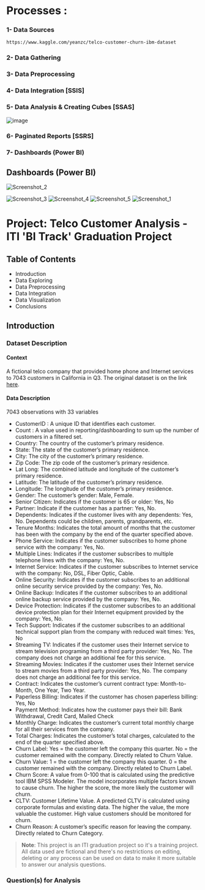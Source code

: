 
# Processes  : 
### 1-  Data Sources
    https://www.kaggle.com/yeanzc/telco-customer-churn-ibm-dataset
### 2- Data Gathering
### 3- Data Preprocessing 
### 4- Data Integration [SSIS]
### 5- Data Analysis & Creating Cubes  [SSAS] 
   ![image](https://user-images.githubusercontent.com/70976091/153679556-8dc9d871-866f-4f18-896e-6f2905399d7e.png)
### 6- Paginated Reports [SSRS]
### 7- Dashboards (Power BI)
## Dashboards (Power BI)
![Screenshot_2](https://user-images.githubusercontent.com/70976091/153680609-eb8b0db9-1b30-40f7-a6ce-bf5e5f6b544b.png)


![Screenshot_3](https://user-images.githubusercontent.com/70976091/153680969-bffecf59-550a-4d4a-94fe-2682973cdf23.png)
![Screenshot_4](https://user-images.githubusercontent.com/70976091/153680977-3849ae26-f0a9-4399-b75b-60fb797d56e9.png)
![Screenshot_5](https://user-images.githubusercontent.com/70976091/153680981-74b376a8-951f-4a73-abb5-0b29bf18f23e.png)
![Screenshot_1](https://user-images.githubusercontent.com/70976091/153680984-1de8edf6-3f66-4a8c-972e-c733758a73f3.png)

# Project: Telco Customer Analysis - ITI 'BI Track' Graduation Project

## Table of Contents
<ul>
<li>Introduction</li>
<li>Data Exploring</li>
<li>Data Preprocessing</li>
<li>Data Integration</li>
<li>Data Visualization</li>
<li>Conclusions</li>
</ul>

## Introduction

### Dataset Description 

#### Context
A fictional telco company that provided home phone and Internet services to 7043 customers in California in Q3. The original dataset is on the link [here](https://www.kaggle.com/yeanzc/telco-customer-churn-ibm-dataset).

#### Data Description
7043 observations with 33 variables
<ul>
<li>CustomerID : A unique ID that identifies each customer.</li>
<li>Count : A value used in reporting/dashboarding to sum up the number of customers in a filtered set.</li>
<li>Country: The country of the customer’s primary residence.</li>
<li>State: The state of the customer’s primary residence.</li>
<li>City: The city of the customer’s primary residence.</li>
<li>Zip Code: The zip code of the customer’s primary residence.</li>
<li>Lat Long: The combined latitude and longitude of the customer’s primary residence.</li>
<li>Latitude: The latitude of the customer’s primary residence.</li>
<li>Longitude: The longitude of the customer’s primary residence.</li>
<li>Gender: The customer’s gender: Male, Female.</li>
<li>Senior Citizen: Indicates if the customer is 65 or older: Yes, No </li>
<li>Partner: Indicate if the customer has a partner: Yes, No. </li>
<li>Dependents: Indicates if the customer lives with any dependents: Yes, No. Dependents could be children, parents, grandparents, etc.</li>
<li>Tenure Months: Indicates the total amount of months that the customer has been with the company by the end of the quarter specified above.</li>
<li>Phone Service: Indicates if the customer subscribes to home phone service with the company: Yes, No. </li>
<li>Multiple Lines: Indicates if the customer subscribes to multiple telephone lines with the company: Yes, No.</li>
<li>Internet Service: Indicates if the customer subscribes to Internet service with the company: No, DSL, Fiber Optic, Cable.</li>
<li>Online Security: Indicates if the customer subscribes to an additional online security service provided by the company: Yes, No.</li>
<li>Online Backup: Indicates if the customer subscribes to an additional online backup service provided by the company: Yes, No.</li>
<li>Device Protection: Indicates if the customer subscribes to an additional device protection plan for their Internet equipment provided by the company: Yes, No.</li>
<li>Tech Support: Indicates if the customer subscribes to an additional technical support plan from the company with reduced wait times: Yes, No</li>
<li>Streaming TV: Indicates if the customer uses their Internet service to stream television programing from a third party provider: Yes, No. The company does not charge an additional fee for this service.</li>
<li>Streaming Movies: Indicates if the customer uses their Internet service to stream movies from a third party provider: Yes, No. The company does not charge an additional fee for this service.</li>
<li>Contract: Indicates the customer’s current contract type: Month-to-Month, One Year, Two Year.</li>
<li>Paperless Billing: Indicates if the customer has chosen paperless billing: Yes, No</li>
<li>Payment Method: Indicates how the customer pays their bill: Bank Withdrawal, Credit Card, Mailed Check</li>
<li>Monthly Charge: Indicates the customer’s current total monthly charge for all their services from the company.</li>
<li>Total Charges: Indicates the customer’s total charges, calculated to the end of the quarter specified above.</li>
<li>Churn Label: Yes = the customer left the company this quarter. No = the customer remained with the company. Directly related to Churn Value.</li>
<li>Churn Value: 1 = the customer left the company this quarter. 0 = the customer remained with the company. Directly related to Churn Label.</li>
<li>Churn Score: A value from 0-100 that is calculated using the predictive tool IBM SPSS Modeler. The model incorporates multiple factors known to cause churn. The higher the score, the more likely the customer will churn.</li>
<li>CLTV: Customer Lifetime Value. A predicted CLTV is calculated using corporate formulas and existing data. The higher the value, the more valuable the customer. High value customers should be monitored for churn.</li>
<li>Churn Reason: A customer’s specific reason for leaving the company. Directly related to Churn Category.</li>

</ul>











> **Note**: This project is an ITI graduation project so it's a training project. All data used are fictional and there's no restrictions on editing, deleting or any process can be used on data to make it more suitable to answer our analysis questions. 


### Question(s) for Analysis


